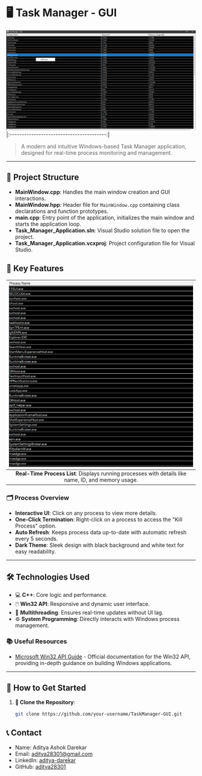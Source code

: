 # 🖥️ Task Manager - GUI
![Task Manager - GUI](image/image.png)
|:----------------------------------------:|

> A modern and intuitive Windows-based Task Manager application, designed for real-time process monitoring and management.

---
## 📂 Project Structure
- **MainWindow.cpp**: Handles the main window creation and GUI interactions.
- **MainWindow.hpp**: Header file for `MainWindow.cpp` containing class declarations and function prototypes.
- **main.cpp**: Entry point of the application, initializes the main window and starts the application loop.
- **Task_Manager_Application.sln**: Visual Studio solution file to open the project.
- **Task_Manager_Application.vcxproj**: Project configuration file for Visual Studio.

## 🚀 Key Features
| ![Process List](image/Process_list.png) |
|:----------------------------------------:|
| **Real-Time Process List**: Displays running processes with details like name, ID, and memory usage. |

### 🗂️ Process Overview
- **Interactive UI**: Click on any process to view more details.
- **One-Click Termination**: Right-click on a process to access the "Kill Process" option.
- **Auto Refresh**: Keeps process data up-to-date with automatic refresh every 5 seconds.
- **Dark Theme**: Sleek design with black background and white text for easy readability.

---

## 🛠️ Technologies Used
- 💻 **C++**: Core logic and performance.
- 🖱️ **Win32 API**: Responsive and dynamic user interface.
- 🔄 **Multithreading**: Ensures real-time updates without UI lag.
- ⚙️ **System Programming**: Directly interacts with Windows process management.

### 📚 Useful Resources
- [Microsoft Win32 API Guide](https://learn.microsoft.com/en-us/windows/win32/) - Official documentation for the Win32 API, providing in-depth guidance on building Windows applications.

---

## 🎯 How to Get Started
1. **🔗 Clone the Repository**:
   ```bash
   git clone https://github.com/your-username/TaskManager-GUI.git


## 📞 Contact
- Name: Aditya Ashok Darekar
- Email: aditya28301@gmail.com
- LinkedIn: [aditya-darekar](https://www.linkedin.com/in/aditya-darekar-318a26143/)
- GitHub: [aditya28301](https://github.com/aditya28301)
